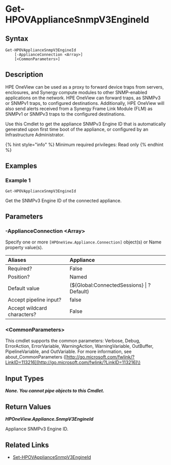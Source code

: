 ﻿---
description: Get appliance SNMPv3 Engine ID.
---

# Get-HPOVApplianceSnmpV3EngineId

## Syntax

```text
Get-HPOVApplianceSnmpV3EngineId
    [-ApplianceConnection <Array>]
    [<CommonParameters>]
```

## Description

HPE OneView can be used as a proxy to forward device traps from servers, enclosures, and Synergy compute modules to other SNMP-enabled applications on the network. HPE OneView can forward traps, as SNMPv3 or SNMPv1 traps, to configured destinations. Additionally, HPE OneView will also send alerts received from a Synergy Frame Link Module (FLM) as SNMPv1 or SNMPv3 traps to the configured destinations.

Use this Cmdlet to get the appliance SNMPv3 Engine ID that is automatically generated upon first time boot of the appliance, or configured by an Infrastructure Administrator.

{% hint style="info" %}
Minimum required privileges: Read only
{% endhint %}

## Examples

###  Example 1 

```text
Get-HPOVApplianceSnmpV3EngineId
```

Get the SNMPv3 Engine ID of the connected appliance.

## Parameters

### -ApplianceConnection &lt;Array&gt;

Specify one or more `[HPOneView.Appliance.Connection]` object(s) or Name property value(s).

| Aliases | Appliance |
| :--- | :--- |
| Required? | False |
| Position? | Named |
| Default value | (${Global:ConnectedSessions} &vert; ? Default) |
| Accept pipeline input? | false |
| Accept wildcard characters? | False |

### &lt;CommonParameters&gt;

This cmdlet supports the common parameters: Verbose, Debug, ErrorAction, ErrorVariable, WarningAction, WarningVariable, OutBuffer, PipelineVariable, and OutVariable. For more information, see about\_CommonParameters \([http://go.microsoft.com/fwlink/?LinkID=113216](http://go.microsoft.com/fwlink/?LinkID=113216)\)

## Input Types

_**None.  You cannot pipe objects to this Cmdlet.**_

## Return Values

_**HPOneView.Appliance.SnmpV3EngineId**_

Appliance SNMPv3 Engine ID.

## Related Links

* [Set-HPOVApplianceSnmpV3EngineId](set-hpovappliancesnmpv3engineid.md)
